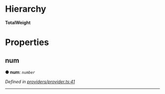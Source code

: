 

# Hierarchy

**TotalWeight**

# Properties

<a id="num"></a>

##  num

**● num**: *`number`*

*Defined in [providers/provider.ts:41](https://github.com/nearprotocol/nearlib/blob/01b260c/src.ts/providers/provider.ts#L41)*

___

